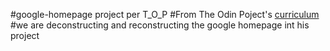 #google-homepage project per T_O_P
#From The Odin Poject's [curriculum](http://www.theodinproject.com/web-development-101/html-css)
#we are deconstructing and reconstructing the google homepage int his project